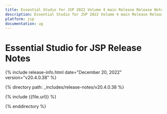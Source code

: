 ```yaml
---
title: Essential Studio for JSP 2022 Volume 4 main Release Release Notes  
description: Essential Studio for JSP 2022 Volume 4 main Release Release Notes  
platform: jsp
documentation: ug
---
```


# Essential Studio for JSP  Release Notes  

{% include release-info.html date="December 20, 2022"  version="v20.4.0.38" %} 

{% directory path: _includes/release-notes/v20.4.0.38 %}

{% include {{file.url}} %}

{% enddirectory %}